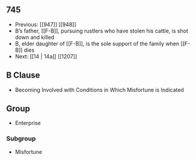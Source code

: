 ## 745
- Previous: [[947]] [[948]] 
- B’s father, [[F-B]], pursuing rustlers who have stolen his cattle, is shot down and killed
- B, elder daughter of [[F-B]], is the sole support of the family when [[F-B]] dies
- Next: [[14 | 14a]] [[1207]] 

## B Clause
- Becoming Involved with Conditions in Which Misfortune is Indicated

## Group
- Enterprise

### Subgroup
- Misfortune

